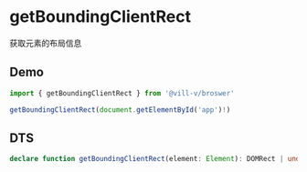 # getBoundingClientRect

获取元素的布局信息

## Demo

```ts twoslash
import { getBoundingClientRect } from '@vill-v/broswer'

getBoundingClientRect(document.getElementById('app')!)
```

## DTS

```ts
declare function getBoundingClientRect(element: Element): DOMRect | undefined;
```
